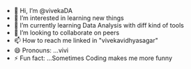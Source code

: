 - 👋 Hi, I’m @vivekaDA
- 👀 I’m interested in learning new things
- 🌱 I’m currently learning Data Analysis with diff kind of tools
- 💞️ I’m looking to collaborate on peers 
- 📫 How to reach me linked in "vivekavidhyasagar"
- 😄 Pronouns: ...vivi
- ⚡ Fun fact: ...Sometimes Coding makes me more funny

<!---
vivekaDA/vivekaDA is a ✨ special ✨ repository because its `README.md` (this file) appears on your GitHub profile.
You can click the Preview link to take a look at your changes.
--->
